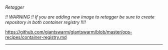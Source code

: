 
_Retagger_

_!! WARNING !!_
_If you are adding new image to retagger be sure to create repository in both container registry !!!!_

https://github.com/giantswarm/giantswarm/blob/master/ops-recipes/container-registry.md

---

